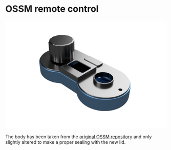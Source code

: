 # OSSM remote control

![The rendered remote control](./render.png)

The body has been taken from the [original OSSM repository](https://github.com/KinkyMakers/OSSM-hardware/blob/master/Hardware/OSSM%20Printed%20Parts/Source%20files%20for%20modification/Fusion360%20OSSM%20-%20Complete%20Assembly%20Jan%2012%202024.f3z) and only slightly altered to make a proper sealing with the new lid.
